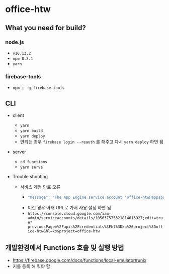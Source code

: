 # office-htw

## What you need for build?
### node.js
* `v16.13.2`
* `npm 8.3.1`
* `yarn`

### firebase-tools
* `npm i -g firebase-tools`

## CLI
* client
  * `yarn`
  * `yarn build`
  * `yarn deploy`
  * 안되는 경우 `firebase login --reauth` 를 해주고 다시 `yarn deploy` 하면 됨

* server
  * `cd functions`
  * `yarn serve`

* Trouble shooting
  * 서비스 계정 만료 오류
    * ```bash
      "message": "The App Engine service account 'office-htw@appspot.gserviceaccount.com' does not exist or is disabled. Follow https://cloud.google.com/iam/docs/creating-managing-service-accounts#enabling to enable it."
      ```
    * 이런 경우 아래 URL로 가서 사용 설정 하면 됨
    * `https://console.cloud.google.com/iam-admin/serviceaccounts/details/105637575321814613927;edit=true?previousPage=%2Fapis%2Fcredentials%3Fhl%3Dko%26project%3Doffice-htw&hl=ko&project=office-htw`

## 개발환경에서 Functions 호출 및 실행 방법
* https://firebase.google.com/docs/functions/local-emulator#unix
* 키를 등록 해 줘야 함